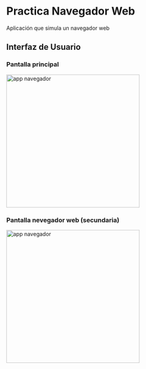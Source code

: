 # Practica Navegador Web

Aplicación que simula un navegador web


## Interfaz de Usuario

### Pantalla principal

<img src="https://github.com/danieldevelop/AIEP4S_Taller_Aplicaciones_Moviles/assets/51731637/ee2a174e-432c-4e20-8780-e88a31d47d28" alt="app navegador" height="350">

### Pantalla nevegador web (secundaria)
<img src="https://github.com/danieldevelop/AIEP4S_Taller_Aplicaciones_Moviles/assets/51731637/149d90f3-7fe2-4167-8a73-d06c534bbdd1" alt="app navegador" height="350">